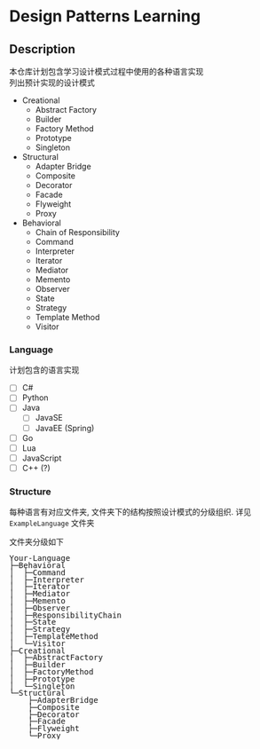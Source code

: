 # Design Patterns Learning 



## Description

本仓库计划包含学习设计模式过程中使用的各种语言实现  
列出预计实现的设计模式

- Creational
  - Abstract Factory  
  - Builder
  - Factory Method  
  - Prototype
  - Singleton
- Structural
  - Adapter Bridge
  - Composite
  - Decorator
  - Facade
  - Flyweight
  - Proxy
- Behavioral
  - Chain of Responsibility
  - Command
  - Interpreter
  - Iterator
  - Mediator
  - Memento
  - Observer  
  - State
  - Strategy
  - Template Method
  - Visitor

### Language

计划包含的语言实现

- [ ] C# 
- [ ] Python
- [ ] Java
  - [ ] JavaSE
  - [ ] JavaEE (Spring)
- [ ] Go
- [ ] Lua
- [ ] JavaScript
- [ ] C++ (?)

### Structure

每种语言有对应文件夹, 文件夹下的结构按照设计模式的分级组织. 详见 `ExampleLanguage` 文件夹

文件夹分级如下

<pre style="line-height: 0.8rem">
Your-Language
├─Behavioral
│  ├─Command
│  ├─Interpreter
│  ├─Iterator
│  ├─Mediator
│  ├─Memento
│  ├─Observer
│  ├─ResponsibilityChain
│  ├─State
│  ├─Strategy
│  ├─TemplateMethod
│  └─Visitor
├─Creational
│  ├─AbstractFactory
│  ├─Builder
│  ├─FactoryMethod
│  ├─Prototype
│  └─Singleton
└─Structural
    ├─AdapterBridge
    ├─Composite
    ├─Decorator
    ├─Facade
    ├─Flyweight
    └─Proxy
</pre>



